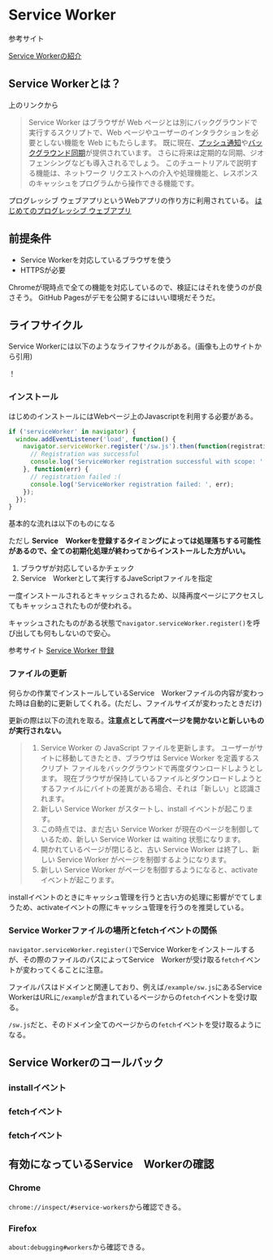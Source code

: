# Service Worker

参考サイト

[Service Workerの紹介](https://developers.google.com/web/fundamentals/primers/service-workers/?hl=ja)

## Service Workerとは？

上のリンクから

> Service Worker はブラウザが Web ページとは別にバックグラウンドで実行するスクリプトで、Web ページやユーザーのインタラクションを必要としない機能を Web にもたらします。 既に現在、[プッシュ通知](https://developers.google.com/web/updates/2015/03/push-notifications-on-the-open-web?hl=ja)や[バックグラウンド同期](https://developers.google.com/web/updates/2015/12/background-sync?hl=ja)が提供されています。 さらに将来は定期的な同期、ジオフェンシングなども導入されるでしょう。 このチュートリアルで説明する機能は、ネットワーク リクエストへの介入や処理機能と、レスポンスのキャッシュをプログラムから操作できる機能です。

プログレッシブ ウェブアプリというWebアプリの作り方に利用されている。
[はじめてのプログレッシブ ウェブアプリ](https://codelabs.developers.google.com/codelabs/your-first-pwapp-ja/#0)

## 前提条件

- Service Workerを対応しているブラウザを使う
- HTTPSが必要

Chromeが現時点で全ての機能を対応しているので、検証にはそれを使うのが良さそう。
GitHub Pagesがデモを公開するにはいい環境だそうだ。

## ライフサイクル

Service Workerには以下のようなライフサイクルがある。(画像も上のサイトから引用)

！[](https://developers.google.com/web/fundamentals/primers/service-workers/images/sw-lifecycle.png?hl=ja　”引用した画像”)


### インストール

はじめのインストールにはWebページ上のJavascriptを利用する必要がある。

```js
if ('serviceWorker' in navigator) {
  window.addEventListener('load', function() {
    navigator.serviceWorker.register('/sw.js').then(function(registration) {
      // Registration was successful
      console.log('ServiceWorker registration successful with scope: ', registration.scope);
    }, function(err) {
      // registration failed :(
      console.log('ServiceWorker registration failed: ', err);
    });
  });
}
```

基本的な流れは以下のものになる

ただし **Service　Workerを登録するタイミングによっては処理落ちする可能性があるので、全ての初期化処理が終わってからインストールした方がいい。**

1. ブラウザが対応しているかチェック
1. Service　Workerとして実行するJaveScriptファイルを指定

一度インストールされるとキャッシュされるため、以降再度ページにアクセスしてもキャッシュされたものが使われる。

キャッシュされたものがある状態で`navigator.serviceWorker.register()`を呼び出しても何もしないので安心。

参考サイト
[Service Worker 登録](https://developers.google.com/web/fundamentals/primers/service-workers/registration?hl=ja)

### ファイルの更新

何らかの作業でインストールしているService　Workerファイルの内容が変わった時は自動的に更新してくれる。(ただし、ファイルサイズが変わったときだけ)

更新の際は以下の流れを取る。**注意点として再度ページを開かないと新しいものが実行されない。**

> 1. Service Worker の JavaScript ファイルを更新します。 ユーザーがサイトに移動してきたとき、ブラウザは Service Worker を定義するスクリプト ファイルをバックグラウンドで再度ダウンロードしようとします。 現在ブラウザが保持しているファイルとダウンロードしようとするファイルにバイトの差異がある場合、それは「新しい」と認識されます。
> 2. 新しい Service Worker がスタートし、install イベントが起こります。
> 3. この時点では、まだ古い Service Worker が現在のページを制御しているため、新しい Service Worker は waiting 状態になります。
> 4. 開かれているページが閉じると、古い Service Worker は終了し、新しい Service Worker がページを制御するようになります。
> 5. 新しい Service Worker がページを制御するようになると、activate イベントが起こります。

installイベントのときにキャッシュ管理を行うと古い方の処理に影響がでてしまうため、activateイベントの際にキャッシュ管理を行うのを推奨している。

### Service Workerファイルの場所とfetchイベントの関係

`navigator.serviceWorker.register()`でService Workerをインストールするが、その際のファイルのパスによってService　Workerが受け取る`fetch`イベントが変わってくることに注意。

ファイルパスはドメインと関連しており、例えば`/example/sw.js`にあるService　WorkerはURLに`/example`が含まれているページからの`fetch`イベントを受け取る。

`/sw.js`だと、そのドメイン全てのページからの`fetch`イベントを受け取るようになる。

## Service Workerのコールバック

### installイベント

### fetchイベント

### fetchイベント


## 有効になっているService　Workerの確認

### Chrome

`chrome://inspect/#service-workers`から確認できる。

### Firefox

`about:debugging#workers`から確認できる。
